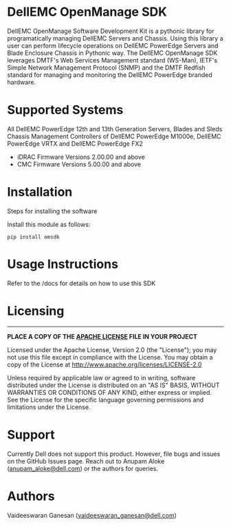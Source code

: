 # DellEMC OpenManage SDK

DellEMC OpenManage Software Development Kit is a pythonic library for programatically managing DellEMC Servers and Chassis. Using this library a user can perform lifecycle operations on DellEMC PowerEdge Servers and Blade Enclosure Chassis in Pythonic way. The DellEMC OpenManage SDK leverages DMTF's Web Services Management standard (WS-Man), IETF's Simple Network Management Protocol (SNMP) and the DMTF Redfish standard for managing and monitoring the DellEMC PowerEdge branded hardware.

# Supported Systems

All DellEMC PowerEdge 12th and 13th Generation Servers, Blades and Sleds Chassis Management Controllers of DellEMC PowerEdge M1000e, DellEMC PowerEdge VRTX and DellEMC PowerEdge FX2

* iDRAC Firmware Versions 2.00.00 and above
* CMC Firmware Versions 5.00.00 and above

# Installation

Steps for installing the software

Install this module as follows:

    pip install omsdk

# Usage Instructions

Refer to the /docs for details on how to use this SDK

# Licensing
---------
**PLACE A COPY OF THE [APACHE LICENSE](http://emccode.github.io/sampledocs/LICENSE "LICENSE") FILE IN YOUR PROJECT**

Licensed under the Apache License, Version 2.0 (the "License"); you may not use this file except in compliance with the License. You may obtain a copy of the License at <http://www.apache.org/licenses/LICENSE-2.0>

Unless required by applicable law or agreed to in writing, software distributed under the License is distributed on an "AS IS" BASIS, WITHOUT WARRANTIES OR CONDITIONS OF ANY KIND, either express or implied. See the License for the specific language governing permissions and limitations under the License.

# Support
Currently Dell does not support this product. However, file bugs and issues on the GitHub Issues page. Reach out to Anupam Aloke (anupam_aloke@dell.com) or the authors for queries.

# Authors
Vaideeswaran Ganesan (vaideeswaran_ganesan@dell.com)
